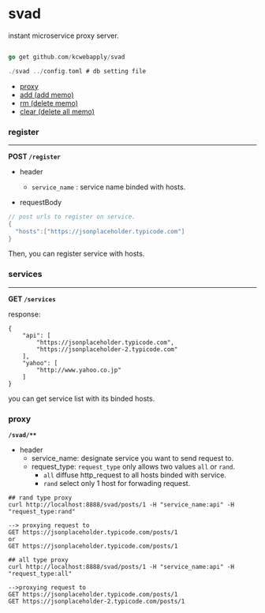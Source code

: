 # svad

instant microservice proxy server.


```go

go get github.com/kcwebapply/svad

./svad ../config.toml # db setting file

```

- [proxy](#proxy)
- [add (add memo)](#add)
- [rm (delete memo)](#rm)
- [clear (delete all memo)](#clear)


### register
----
**POST `/register`** 

- header
  - `service_name` : service name binded with hosts.

- requestBody
```java
// post urls to register on service.
{
  "hosts":["https://jsonplaceholder.typicode.com"]
}
```

Then, you can register service with hosts. 

### services
----
**GET `/services`**

response:
```
{
    "api": [
        "https://jsonplaceholder.typicode.com",
        "https://jsonplaceholder-2.typicode.com"
    ],
    "yahoo": [
        "http://www.yahoo.co.jp"
    ]
}
```

you can get service list with its binded hosts.



### proxy

**`/svad/**`**

- header
  - service_name: designate service you want to send request to.
  - request_type: `request_type` only allows two values `all` or `rand`.
    - `all` diffuse http_request to all hosts binded with service.
    - `rand` select only 1 host for forwading request.


```shell
## rand type proxy
curl http://localhost:8888/svad/posts/1 -H "service_name:api" -H "request_type:rand"

--> proxying request to 
GET https://jsonplaceholder.typicode.com/posts/1
or 
GET https://jsonplaceholder.typicode.com/posts/1

## all type proxy
curl http://localhost:8888/svad/posts/1 -H "service_name:api" -H "request_type:all"

-->proxying request to 
GET https://jsonplaceholder.typicode.com/posts/1
GET https://jsonplaceholder-2.typicode.com/posts/1
```


